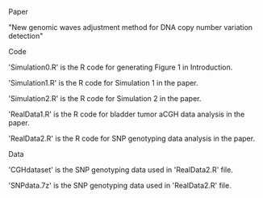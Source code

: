 Paper

"New genomic waves adjustment method for DNA copy number variation detection"

Code

'Simulation0.R' is the R code for generating Figure 1 in Introduction.

'Simulation1.R' is the R code for Simulation 1 in the paper.

'Simulation2.R' is the R code for Simulation 2 in the paper.

'RealData1.R' is the R code for bladder tumor aCGH data analysis in the paper.

'RealData2.R' is the R code for SNP genotyping data analysis in the paper.

Data

'CGHdataset' is the SNP genotyping data used in 'RealData2.R' file.

'SNPdata.7z' is the SNP genotyping data used in 'RealData2.R' file.

